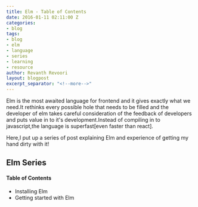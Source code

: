 ```yaml
---
title: Elm - Table of Contents
date: 2016-01-11 02:11:00 Z
categories:
- blog
tags:
- blog
- elm
- language
- series
- learning
- resource
author: Revanth Revoori
layout: blogpost
excerpt_separator: "<!--more-->"
---
```


Elm is the most awaited language for frontend and it gives exactly what we need.It rethinks every possible hole that needs to be filled and the developer of elm takes careful consideration of the feedback of developers and puts value in to it's development.Instead of compiling in to javascript,the language is superfast[even faster than react].

Here,I put up a series of post explaining Elm and experience of getting my hand dirty with it!

<!--more-->

## Elm Series

#### Table of Contents

- Installing Elm
- Getting started with Elm
